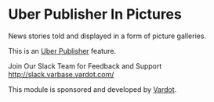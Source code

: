 # Uber Publisher In Pictures

News stories told and displayed in a form of picture galleries.

This is an [Uber Publisher](https://www.drupal.org/project/uber_publisher)
 feature.

Join Our Slack Team for Feedback and Support 
http://slack.varbase.vardot.com/

This module is sponsored and developed by [Vardot](https://www.drupal.org/vardot).
